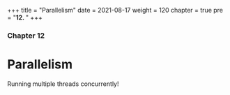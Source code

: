 +++
title = "Parallelism"
date = 2021-08-17
weight = 120
chapter = true
pre = "<b>12.  </b>"
+++

### Chapter 12

# Parallelism

Running multiple threads concurrently!